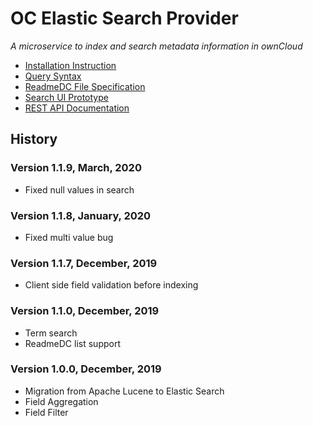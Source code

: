 # OC Elastic Search Provider

_A microservice to index and search metadata information in ownCloud_

+ [Installation Instruction](docs/readme-install.md)
+ [Query Syntax](docs/query_syntax.md)
+ [ReadmeDC File Specification](docs/readme-spec.md)
+ [Search UI Prototype](https://github.com/BayCEER/oc-search-ui)
+ [REST API Documentation](https://bayceer.github.io/oc-search-elastic/rest-api.html)

## History
### Version 1.1.9, March, 2020
- Fixed null values in search 

### Version 1.1.8, January, 2020
- Fixed multi value bug

### Version 1.1.7, December, 2019
- Client side field validation before indexing
 
### Version 1.1.0, December, 2019
- Term search
- ReadmeDC list support

### Version 1.0.0, December, 2019
- Migration from Apache Lucene to Elastic Search
- Field Aggregation
- Field Filter  

